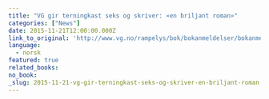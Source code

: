 ```yaml
---
title: "VG gir terningkast seks og skriver: «en briljant roman»"
categories: ["News"]
date: 2015-11-21T12:00:00.000Z
link_to_original: 'http://www.vg.no/rampelys/bok/bokanmeldelser/bokanmeldelse-linn-ullmann-de-urolige/a/23565007'
language:
  - norsk
featured: true
related_books:
no_book:
_slug: 2015-11-21-vg-gir-terningkast-seks-og-skriver-en-briljant-roman
---
```


